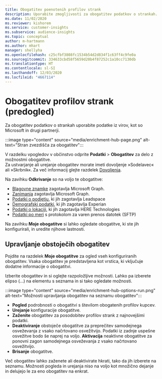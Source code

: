 ```yaml
---
title: Obogatitev poenotenih profilov strank
description: Uporabite zmogljivosti za obogatitev podatkov o strankah.
ms.date: 11/02/2020
ms.reviewer: kishorem
ms.service: customer-insights
ms.subservice: audience-insights
ms.topic: conceptual
author: m-hartmann
ms.author: mhart
manager: shellyha
ms.openlocfilehash: c25cfbf3808fc1534b54d2d834f1c63ff4c9fe0a
ms.sourcegitcommit: 334633cbd58f5659d20b4f87252c1a10cc7130db
ms.translationtype: HT
ms.contentlocale: sl-SI
ms.lasthandoff: 12/03/2020
ms.locfileid: "4667114"
---
```

# <a name="enrichment-for-customer-profiles-preview"></a>Obogatitev profilov strank (predogled)

Za obogatitev podatkov o strankah uporabite podatke iz virov, kot so Microsoft in drugi partnerji.

:::image type="content" source="media/enrichment-hub-page.png" alt-text="Stran zvezdišča za obogatitev":::

V razdelku vpogledov v občinstvo odprite **Podatki** > **Obogatitev** za delo z možnostmi obogatitve.    
Za ustvarjanje ali urejanje obogatitev morate imeti dovoljenje »Sodelavec« ali »Skrbnik«. Za več informacij glejte razdelek [Dovoljenja](permissions.md).

Na zavihku **Odkrivanje** so na voljo te obogatitve:

- [Blagovne znamke](enrichment-microsoft-graph.md) zagotavlja Microsoft Graph.
- [Zanimanja](enrichment-microsoft-graph.md) zagotavlja Microsoft Graph.
- [Podatki o podjetju](enrichment-leadspace.md), ki jih zagotavlja Leadspace
- [Demografski podatki](enrichment-experian.md), ki jih zagotavlja Experian
- [Podatki o lokaciji](enrichment-here.md), ki jih zagotavlja HERE Technologies
- [Podatki po meri](enrichment-SFTP-custom-import.md) s protokolom za varen prenos datotek (SFTP)

Na zavihku **Moje obogatitve** si lahko ogledate obogatitve, ki ste jih konfigurirali, in uredite njihove lastnosti.

## <a name="manage-existing-enrichments"></a>Upravljanje obstoječih obogatitev

Pojdite na razdelek **Moje obogatitve** za ogled vseh konfiguriranih obogatitev. Vsaka obogatitev je predstavljena kot vrstica, ki vključuje dodatne informacije o obogatitvi.

Izberite obogatitev in si oglejte razpoložljive možnosti. Lahko pa izberete elipso (...) na elementu s seznama in si tako ogledate možnosti.

:::image type="content" source="media/enrichment-hub-options-run.png" alt-text="Možnosti upravljanja obogatitev na seznamu obogatitev":::

- **Pogled** podrobnosti o obogatitvi s številom obogatenih profilov kupcev.
- **Urejanje** konfiguracije obogatitve.
- **Zaženite** obogatitev za posodobitev profilov strank z najnovejšimi podatki.
- **Deaktiviranje** obstoječe obogatitve za preprečitev samodejnega osveževanja z vsako načrtovano osvežitvijo. Podatki iz zadnje uspešne osvežitve bodo še naprej na voljo. **Aktivacija** neaktivne obogatitve za ponovni zagon samodejnega osveževanja z vsako načrtovano osvežitvijo.
- **Brisanje** obogatitve.

Več obogatitev lahko zaženete ali deaktivirate hkrati, tako da jih izberete na seznamu. Možnosti pogleda in urejanja niso na voljo kot množično dejanje in delujejo le za eno obogatitev na enkrat.
